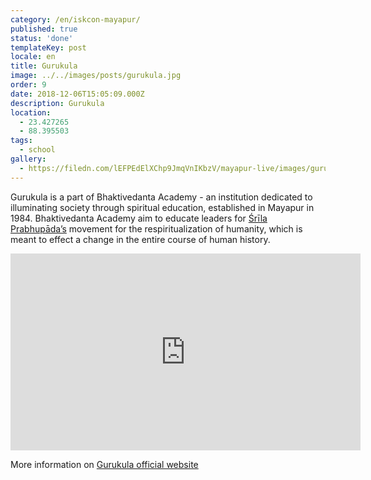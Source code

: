 ```yaml
---
category: /en/iskcon-mayapur/
published: true
status: 'done'
templateKey: post
locale: en
title: Gurukula
image: ../../images/posts/gurukula.jpg
order: 9
date: 2018-12-06T15:05:09.000Z
description: Gurukula
location:
  - 23.427265
  - 88.395503
tags:
  - school
gallery:
  - https://filedn.com/lEFPEdElXChp9JmqVnIKbzV/mayapur-live/images/gurukula/gurukula-outside-bridge.jpg
---
```


Gurukula is a part of Bhaktivedanta Academy - an institution dedicated to illuminating society through spiritual education, established in Mayapur in 1984.
Bhaktivedanta Academy aim to educate leaders for [Śrīla Prabhupāda’s](/en/srila-prabhupada) movement for the respiritualization of humanity, which is meant to effect a change in the entire course of human history.

<iframe width="560" height="315" src="https://www.youtube.com/embed/10Ck-5jYJ7A" frameborder="0" allow="accelerometer; autoplay; encrypted-media; gyroscope; picture-in-picture" allowfullscreen></iframe>

More information on [Gurukula official website](https://bhaktivedantaacademy.com)

<tbd locale="en" url="mailto:haribol@mayapur.live"></tbd>
